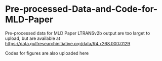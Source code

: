 # Pre-processed-Data-and-Code-for-MLD-Paper


Pre-processed data for MLD Paper
LTRANSv2b output are too larget to upload, but are available at https://data.gulfresearchinitiative.org/data/R4.x268.000:0129

Codes for figures are also uploaded here
